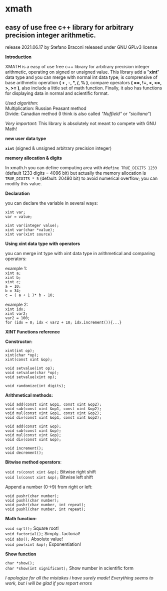 # xmath
## easy of use free c++ library for arbitrary precision integer arithmetic.

release 2021.06.17
by Stefano Braconi
released under GNU GPLv3 license

**Introduction**

XMATH is a easy of use free c++ library for arbitrary precision integer arithmetic, 
operating on signed or unsigned value.
This library add a "**xint**" data type and you can merge with normal int data type;
is comprensive of base arithmetic operation **( + , -, *, /, % )**, compare operators **( ==, !=, <, <=, >, >= )**, also include a little set of math function.
Finally, it also has functions for displaying data in normal and scientific format.

*Used algorithm:*<br/>
Multiplication:
Russian Peasant method<br/> 
Divide: Canadian method (I think is also called *"Nuffield"* or *"siciliana"*)

*Very important:*
This library is absolutely not meant to compete with GNU Math!

**new user data type**

**`xint`** (signed & unsigned arbitrary precision integer)

**memory allocation & digits**

In xmath.h you can define computing area with `#define TRUE_DIGITS 1233`  (default 1233 digits = 4096 bit) but actually the memory allocation is `TRUE_DIGITS * 5` (default: 20480 bit) to avoid numerical overflow; you can modify this value.

**Declaration**

you can declare the variable in several ways:

`xint var;`<br/>
`var = value;`<br/>

`xint var(integer value);`<br/>
`xint var(char *value);`<br/>
`xint var(xint source)`<br/>

**Using xint data type with operators**

you can merge int type with xint data type in arithmetical and comparing operators:

example 1:<br/>
 `xint a;`<br/>
 `xint b;`<br/>
 `xint c;`<br/>
 `a = 10;`<br/>
 `b = 34;`<br/>
 `c = ( a + 1 )* b - 10;`<br/>
 
example 2:<br/>
 `xint idx;`<br/>
 `xint var2;`<br/>
 `var2 = 100;`<br/>
 `for (idx = 0; idx < var2 + 10; idx.increment()){...}`<br/>


**XINT Functions reference**


**Constructor:**

`xint(int op);`<br/>
`xint(char *op);`<br/>
`xint(const xint &op);`<br/>

`void setvalue(int op);`<br/>
`void setvalue(char *op);`<br/>
`void setvalue(xint op);`<br/>

`void randomize(int digits);`

**Arithmetical methods:**

`void add(const xint &op1, const xint &op2);`<br/>
`void sub(const xint &op1, const xint &op2);`<br/>
`void mul(const xint &op1, const xint &op2);`<br/>
`void div(const xint &op1, const xint &op2);`<br/>

`void add(const xint &op);`<br/>
`void sub(const xint &op);`<br/>
`void mul(const xint &op);`<br/>
`void div(const xint &op);`<br/>

`void increment();`<br/>
`void decrement();`<br/>

**Bitwise method operators**:

`void rs(const xint &op);`   Bitwise right shift<br/>
`void ls(const xint &op);`   Bitwise left shift<br/>

Append a number (0->9) from right or left:

`void pushr(char number);`<br/>
`void pushl(char number);`<br/>
`void pushr(char number, int repeat);`<br/>
`void pushl(char number, int repeat);`<br/>

**Math function:**

`void sqrt();`		Square root!<br/>
`void factorial();`	Simply.. factorial!<br/>
`void abs();`		Absolute value!<br/>
`void pow(xint &op);` 	Exponentiation!<br/>

**Show function**

`char *show();`<br/>
`char *show(int significant);` Show number in scientific form<br/>


*I apologize for all the mistakes i have surely made! Everything seems to work, but i will be glad if you report errors*
